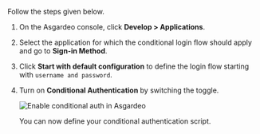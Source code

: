 Follow the steps given below.

1. On the Asgardeo console, click **Develop > Applications**.
2. Select the application for which the conditional login flow should apply and go to **Sign-in Method**.
3. Click **Start with default configuration** to define the login flow starting with `username and password`.
4. Turn on **Conditional Authentication** by switching the toggle.

   <img :src="$withBase('/assets/img/guides/conditional-auth/enable-conditional-auth.png')" alt="Enable conditional auth in Asgardeo">

   You can now define your conditional authentication script.